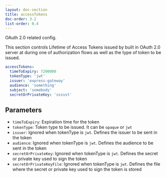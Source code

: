 ```yaml
---
layout: doc-section
title: accessTokens
doc-order: 3.2
list-order: 0.4
---
```


OAuth 2.0 related config.

This section controls Lifetime of Access Tokens issued by built in OAuth 2.0 server at during one of authorization
flows as well as the type of token to be issued.

``` yml
accessTokens:
  timeToExpiry: 7200000
  tokenType: 'jwt'
  issuer: 'express-gateway'
  audience: 'something'
  subject: 'somebody'
  secretOrPrivateKey: 'ssssst'
```

## Parameters

* `timeToExpiry`: Expiration time for the token
* `tokenType`: Token type to be issued. It can be `opaque` or `jwt`
* `issuer`: Ignored when tokenType is `jwt`. Defines the issuer to be sent in the token
* `audience`: Ignored when tokenType is `jwt`. Defines the audience to be sent in the token
* `secretOrPrivateKey`: Ignored when tokenType is `jwt`. Defines the secret or private key used to sign the token
* `secretOrPrivateKeyFile`: Ignored when tokenType is `jwt`. Defines the file where the secret or private key used to
sign the token is stored